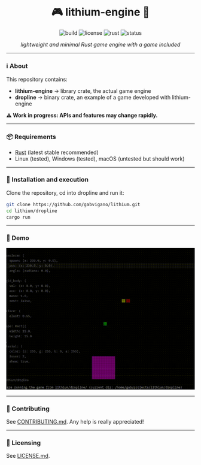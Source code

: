 <div align="center">

# 🎮 lithium-engine 🦀

![build](https://img.shields.io/badge/build-passing-brightgreen)
![license](https://img.shields.io/badge/license-non--commercial-blue)
![rust](https://img.shields.io/badge/rust-stable-orange)
![status](https://img.shields.io/badge/status-WIP-yellow)

*lightweight and minimal Rust game engine with a game included*

</div>

---

### ℹ️ About

This repository contains:
- **lithium-engine** → library crate, the actual game engine
- **dropline** → binary crate, an example of a game developed with lithium-engine

**⚠️ Work in progress: APIs and features may change rapidly.**

---

### 📦 Requirements

- [Rust](https://www.rust-lang.org/tools/install) (latest stable recommended)
- Linux (tested), Windows (tested), macOS (untested but should work)

---

### 🚀 Installation and execution

Clone the repository, cd into dropline and run it:

```bash
git clone https://github.com/gabvigano/lithium.git
cd lithium/dropline
cargo run
```

---

### 🎥 Demo

![lithium-engine demo](media/lithium_1.gif)

---

### 🤝 Contributing

See [CONTRIBUTING.md](./CONTRIBUTING.md). Any help is really appreciated!

---

### 📜 Licensing

See [LICENSE.md](./LICENSE.md).
